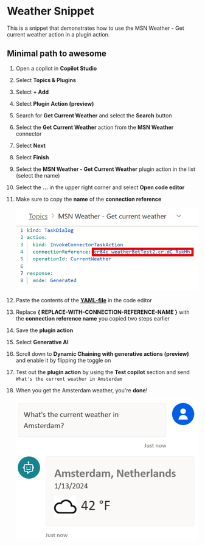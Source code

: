 # Weather Snippet

This is a snippet that demonstrates how to use the MSN Weather - Get current weather action in a plugin action.

## Minimal path to awesome

1. Open a copilot in **Copilot Studio**
1. Select **Topics & Plugins**
1. Select **+ Add**
1. Select **Plugin Action (preview)**
1. Search for **Get Current Weather** and select the **Search** button
1. Select the **Get Current Weather** action from the **MSN Weather** connector
1. Select **Next**
1. Select **Finish**
1. Select the **MSN Weather - Get Current Weather** plugin action in the list (select the name)
1. Select the **...** in the upper right corner and select **Open code editor**
1. Make sure to copy the **name** of the **connection reference**

    ![View of the code editor with a red line around the connection reference name](./resources/crname.png)

1. Paste the contents of the **[YAML-file](./source/weather.yaml)** in the code editor
1. Replace **{ REPLACE-WITH-CONNECTION-REFERENCE-NAME }** with the **connection reference name** you copied two steps earlier
1. Save the **plugin action**
1. Select **Generative AI**
1. Scroll down to **Dynamic Chaining with generative actions (preview)** and enable it by flipping the toggle on
1. Test out the **plugin action** by using the **Test copilot** section and send `What's the current weather in Amsterdam`
1. When you get the Amsterdam weather, you're **done**!

    ![View of the plugin action where the user asks for the current weather in Amsterdam and the copilot responds with the weather in Amsterdam, including a cloud to indicate that it's cloudy](./resources/plugin-action-example.png)
